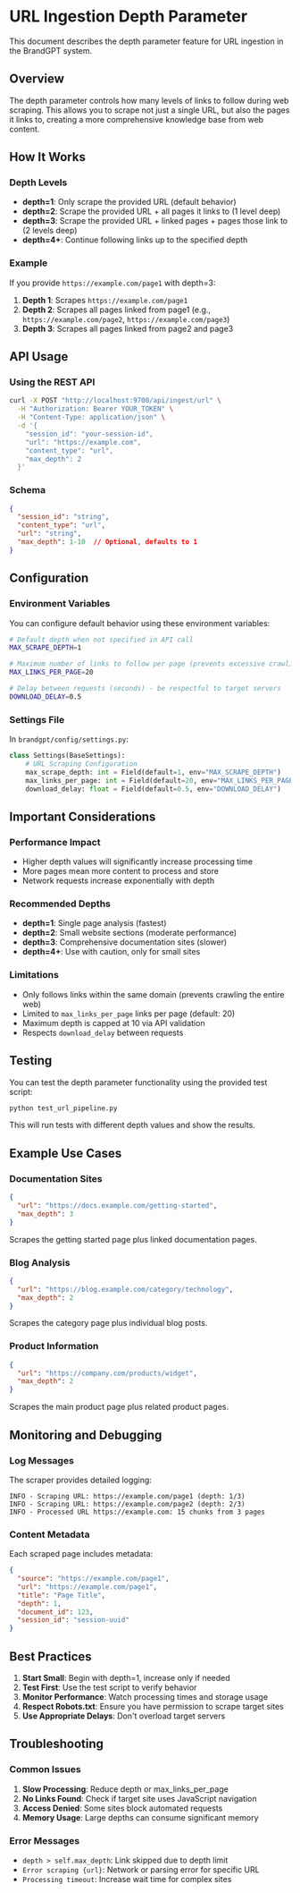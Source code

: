 # URL Ingestion Depth Parameter

This document describes the depth parameter feature for URL ingestion in the BrandGPT system.

## Overview

The depth parameter controls how many levels of links to follow during web scraping. This allows you to scrape not just a single URL, but also the pages it links to, creating a more comprehensive knowledge base from web content.

## How It Works

### Depth Levels

- **depth=1**: Only scrape the provided URL (default behavior)
- **depth=2**: Scrape the provided URL + all pages it links to (1 level deep)
- **depth=3**: Scrape the provided URL + linked pages + pages those link to (2 levels deep)
- **depth=4+**: Continue following links up to the specified depth

### Example

If you provide `https://example.com/page1` with depth=3:

1. **Depth 1**: Scrapes `https://example.com/page1`
2. **Depth 2**: Scrapes all pages linked from page1 (e.g., `https://example.com/page2`, `https://example.com/page3`)
3. **Depth 3**: Scrapes all pages linked from page2 and page3

## API Usage

### Using the REST API

```bash
curl -X POST "http://localhost:9700/api/ingest/url" \
  -H "Authorization: Bearer YOUR_TOKEN" \
  -H "Content-Type: application/json" \
  -d '{
    "session_id": "your-session-id",
    "url": "https://example.com",
    "content_type": "url",
    "max_depth": 2
  }'
```

### Schema

```json
{
  "session_id": "string",
  "content_type": "url",
  "url": "string",
  "max_depth": 1-10  // Optional, defaults to 1
}
```

## Configuration

### Environment Variables

You can configure default behavior using these environment variables:

```bash
# Default depth when not specified in API call
MAX_SCRAPE_DEPTH=1

# Maximum number of links to follow per page (prevents excessive crawling)
MAX_LINKS_PER_PAGE=20

# Delay between requests (seconds) - be respectful to target servers
DOWNLOAD_DELAY=0.5
```

### Settings File

In `brandgpt/config/settings.py`:

```python
class Settings(BaseSettings):
    # URL Scraping Configuration
    max_scrape_depth: int = Field(default=1, env="MAX_SCRAPE_DEPTH")
    max_links_per_page: int = Field(default=20, env="MAX_LINKS_PER_PAGE")
    download_delay: float = Field(default=0.5, env="DOWNLOAD_DELAY")
```

## Important Considerations

### Performance Impact

- Higher depth values will significantly increase processing time
- More pages mean more content to process and store
- Network requests increase exponentially with depth

### Recommended Depths

- **depth=1**: Single page analysis (fastest)
- **depth=2**: Small website sections (moderate performance)
- **depth=3**: Comprehensive documentation sites (slower)
- **depth=4+**: Use with caution, only for small sites

### Limitations

- Only follows links within the same domain (prevents crawling the entire web)
- Limited to `max_links_per_page` links per page (default: 20)
- Maximum depth is capped at 10 via API validation
- Respects `download_delay` between requests

## Testing

You can test the depth parameter functionality using the provided test script:

```bash
python test_url_pipeline.py
```

This will run tests with different depth values and show the results.

## Example Use Cases

### Documentation Sites
```json
{
  "url": "https://docs.example.com/getting-started",
  "max_depth": 3
}
```
Scrapes the getting started page plus linked documentation pages.

### Blog Analysis
```json
{
  "url": "https://blog.example.com/category/technology",
  "max_depth": 2
}
```
Scrapes the category page plus individual blog posts.

### Product Information
```json
{
  "url": "https://company.com/products/widget",
  "max_depth": 2
}
```
Scrapes the main product page plus related product pages.

## Monitoring and Debugging

### Log Messages

The scraper provides detailed logging:

```
INFO - Scraping URL: https://example.com/page1 (depth: 1/3)
INFO - Scraping URL: https://example.com/page2 (depth: 2/3)
INFO - Processed URL https://example.com: 15 chunks from 3 pages
```

### Content Metadata

Each scraped page includes metadata:

```json
{
  "source": "https://example.com/page1",
  "url": "https://example.com/page1",
  "title": "Page Title",
  "depth": 1,
  "document_id": 123,
  "session_id": "session-uuid"
}
```

## Best Practices

1. **Start Small**: Begin with depth=1, increase only if needed
2. **Test First**: Use the test script to verify behavior
3. **Monitor Performance**: Watch processing times and storage usage
4. **Respect Robots.txt**: Ensure you have permission to scrape target sites
5. **Use Appropriate Delays**: Don't overload target servers

## Troubleshooting

### Common Issues

1. **Slow Processing**: Reduce depth or max_links_per_page
2. **No Links Found**: Check if target site uses JavaScript navigation
3. **Access Denied**: Some sites block automated requests
4. **Memory Usage**: Large depths can consume significant memory

### Error Messages

- `depth > self.max_depth`: Link skipped due to depth limit
- `Error scraping {url}`: Network or parsing error for specific URL
- `Processing timeout`: Increase wait time for complex sites